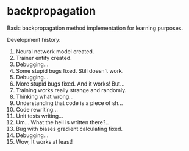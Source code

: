 # backpropagation
Basic backpropagation method implementation for learning purposes.

Development history:
1) Neural network model created.
2) Trainer entity created.
3) Debugging...
4) Some stupid bugs fixed. Still doesn't work.
5) Debugging...
6) More stupid bugs fixed. And it works! But...
7) Training works really strange and randomly.
8) Thinking what wrong...
9) Understanding that code is a piece of sh...
10) Code rewriting...
11) Unit tests writing...
12) Um... What the hell is written there?..
13) Bug with biases gradient calculating fixed.
14) Debugging...
15) Wow, It works at least!
